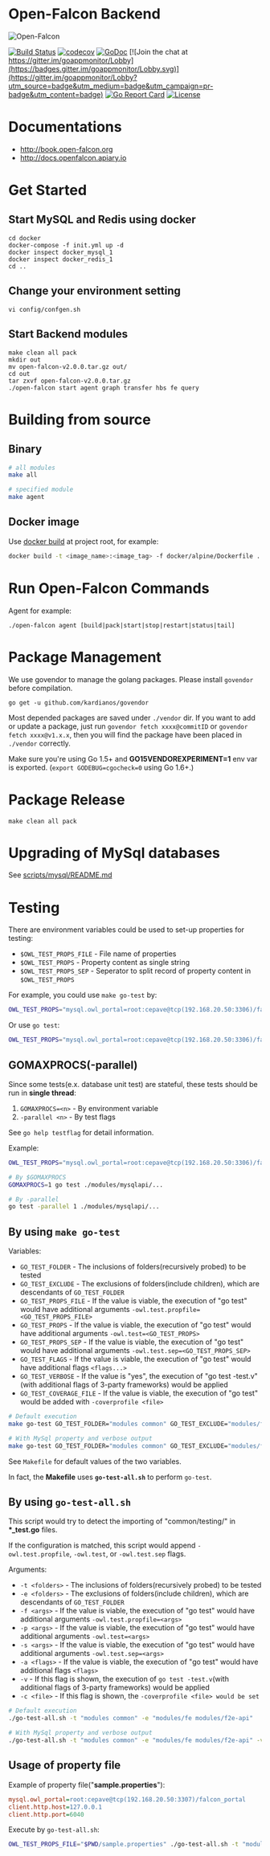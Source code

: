 # Open-Falcon Backend

![Open-Falcon](./logo.png)

[![Build Status](https://travis-ci.org/DistributedMonitoringSystem/open-falcon-backend.svg?branch=develop)](https://travis-ci.org/DistributedMonitoringSystem/open-falcon-backend)
[![codecov](https://codecov.io/gh/DistributedMonitoringSystem/open-falcon-backend/branch/develop/graph/badge.svg)](https://codecov.io/gh/DistributedMonitoringSystem/open-falcon-backend)
[![GoDoc](https://godoc.org/github.com/DistributedMonitoringSystem/open-falcon-backend?status.svg)](https://godoc.org/github.com/DistributedMonitoringSystem/open-falcon-backend)
[![Join the chat at https://gitter.im/goappmonitor/Lobby](https://badges.gitter.im/goappmonitor/Lobby.svg)](https://gitter.im/goappmonitor/Lobby?utm_source=badge&utm_medium=badge&utm_campaign=pr-badge&utm_content=badge)
[![Go Report Card](https://goreportcard.com/badge/github.com/DistributedMonitoringSystem/open-falcon-backend)](https://goreportcard.com/report/github.com/DistributedMonitoringSystem/open-falcon-backend)
[![License](https://img.shields.io/badge/LICENSE-Apache2.0-ff69b4.svg)](http://www.apache.org/licenses/LICENSE-2.0.html)

# Documentations

- http://book.open-falcon.org
- http://docs.openfalcon.apiary.io

# Get Started

## Start MySQL and Redis using docker

    cd docker
    docker-compose -f init.yml up -d
    docker inspect docker_mysql_1
    docker inspect docker_redis_1
    cd ..

## Change your environment setting

    vi config/confgen.sh

## Start Backend modules

    make clean all pack
    mkdir out
    mv open-falcon-v2.0.0.tar.gz out/
    cd out
    tar zxvf open-falcon-v2.0.0.tar.gz
    ./open-falcon start agent graph transfer hbs fe query

# Building from source

## Binary
```bash
# all modules
make all

# specified module
make agent
```

## Docker image

Use [docker build](https://docs.docker.com/engine/reference/commandline/build/) at project root, for example:
```sh
docker build -t <image_name>:<image_tag> -f docker/alpine/Dockerfile .
```

# Run Open-Falcon Commands

Agent for example:

    ./open-falcon agent [build|pack|start|stop|restart|status|tail]

# Package Management

We use govendor to manage the golang packages. Please install `govendor` before compilation.

    go get -u github.com/kardianos/govendor

Most depended packages are saved under `./vendor` dir. If you want to add or update a package, just run `govendor fetch xxxx@commitID` or `govendor fetch xxxx@v1.x.x`, then you will find the package have been placed in `./vendor` correctly.

Make sure you're using Go 1.5+ and **GO15VENDOREXPERIMENT=1** env var is exported. (`export GODEBUG=cgocheck=0` using Go 1.6+.)

# Package Release

	make clean all pack

# Upgrading of MySql databases

See [scripts/mysql/README.md](scripts/mysql/README.md)

# Testing

There are environment variables could be used to set-up properties for testing:

* `$OWL_TEST_PROPS_FILE` - File name of properties
* `$OWL_TEST_PROPS` - Property content as single string
* `$OWL_TEST_PROPS_SEP` - Seperator to split record of property content in `$OWL_TEST_PROPS`

For example, you could use `make go-test` by:

```sh
OWL_TEST_PROPS="mysql.owl_portal=root:cepave@tcp(192.168.20.50:3306)/falcon_portal_test?parseTime=True&loc=Local" make go-test GO_TEST_VERBOSE=yes GO_TEST_FOLDER="modules/mysqlapi/rdb/owl"
```

Or use `go test`:
```sh
OWL_TEST_PROPS="mysql.owl_portal=root:cepave@tcp(192.168.20.50:3306)/falcon_portal_test?parseTime=True&loc=Local" go test ./modules/mysqlapi/rdb/owl -test.v
```

## GOMAXPROCS(-parallel)

Since some tests(e.x. database unit test) are stateful, these tests should be run in **single thread**:

1. `GOMAXPROCS=<n>` - By environment variable
1. `-parallel <n>` - By test flags

See `go help testflag` for detail information.

Example:

```sh
OWL_TEST_PROPS="mysql.owl_portal=root:cepave@tcp(192.168.20.50:3306)/falcon_portal_test?parseTime=True&loc=Local mysql.graph=root:cepave@tcp(192.168.20.50:3306)/graph?parseTime=True&loc=Local"

# By $GOMAXPROCS
GOMAXPROCS=1 go test ./modules/mysqlapi/...

# By -parallel
go test -parallel 1 ./modules/mysqlapi/...
```

## By using `make go-test`

Variables:
* `GO_TEST_FOLDER` - The inclusions of folders(recursively probed) to be tested
* `GO_TEST_EXCLUDE` - The exclusions of folders(include children), which are descendants of `GO_TEST_FOLDER`
* `GO_TEST_PROPS_FILE` - If the value is viable, the execution of "go test" would have additional arguments `-owl.test.propfile=<GO_TEST_PROPS_FILE>`
* `GO_TEST_PROPS` - If the value is viable, the execution of "go test" would have additional arguments `-owl.test=<GO_TEST_PROPS>`
* `GO_TEST_PROPS_SEP` - If the value is viable, the execution of "go test" would have additional arguments `-owl.test.sep=<GO_TEST_PROPS_SEP>`
* `GO_TEST_FLAGS` - If the value is viable, the execution of "go test" would have additional flags `<flags...>`
* `GO_TEST_VERBOSE` - If the value is "yes", the execution of "go test -test.v"(with additional flags of 3-party frameworks) would be applied
* `GO_TEST_COVERAGE_FILE` - If the value is viable, the execution of "go test" would be added with `-coverprofile <file>`

```sh
# Default execution
make go-test GO_TEST_FOLDER="modules common" GO_TEST_EXCLUDE="modules/fe modules/f2e-api"

# With MySql property and verbose output
make go-test GO_TEST_FOLDER="modules common" GO_TEST_EXCLUDE="modules/fe modules/f2e-api" GO_TEST_VERBOSE=yes GO_TEST_PROPS="mysql.owl_portal=root:cepave@tcp(192.168.20.50:3306)/falcon_portal_test?parseTime=True&loc=Local"
```

See `Makefile` for default values of the two variables.

In fact, the __Makefile__ uses __`go-test-all.sh`__ to perform `go-test`.

## By using `go-test-all.sh`

This script would try to detect the importing of "common/testing/<lib>" in __*\_test.go__ files.

If the configuration is matched, this script would append `-owl.test.propfile`, `-owl.test`, or `-owl.test.sep` flags.

Arguments:
* `-t <folders>` - The inclusions of folders(recursively probed) to be tested
* `-e <folders>` - The exclusions of folders(include children), which are descendants of `GO_TEST_FOLDER`
* `-f <args>` - If the value is viable, the execution of "go test" would have additional arguments `-owl.test.propfile=<args>`
* `-p <args>` - If the value is viable, the execution of "go test" would have additional arguments `-owl.test=<args>`
* `-s <args>` - If the value is viable, the execution of "go test" would have additional arguments `-owl.test.sep=<args>`
* `-a <flags>` - If the value is viable, the execution of "go test" would have additional flags `<flags>`
* `-v` - If this flag is shown, the execution of `go test -test.v`(with additional flags of 3-party frameworks) would be applied
* `-c <file>` - If this flag is shown, the `-coverprofile <file> would be set`

```sh
# Default execution
./go-test-all.sh -t "modules common" -e "modules/fe modules/f2e-api"

# With MySql property and verbose output
./go-test-all.sh -t "modules common" -e "modules/fe modules/f2e-api" -v -p "mysql.owl_portal=root:cepave@tcp(192.168.20.50:3306)/falcon_portal_test?parseTime=True&loc=Local"
```

## Usage of property file

Example of property file("__sample.properties__"):
```ini
mysql.owl_portal=root:cepave@tcp(192.168.20.50:3307)/falcon_portal
client.http.host=127.0.0.1
client.http.port=6040
```

Execute by `go-test-all.sh`:
```sh
OWL_TEST_PROPS_FILE="$PWD/sample.properties" ./go-test-all.sh -t "modules/mysqlapi/restful"
```
